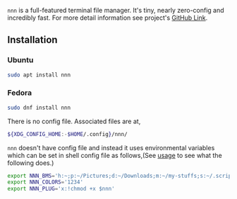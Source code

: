 `nnn` is a full-featured terminal file manager. It's tiny, nearly zero-config and incredibly fast. For more detail information see project's [GitHub Link](https://github.com/jarun/nnn).

## Installation 
### Ubuntu 
```bash
sudo apt install nnn
```

### Fedora 
```bash
sudo dnf install nnn
```

There is no config file. Associated files are at, 
```bash
${XDG_CONFIG_HOME:-$HOME/.config}/nnn/
```

`nnn` doesn't have config file and instead it uses environmental variables which can be set in shell config file as follows,(See [usage](https://github.com/jarun/nnn/wiki/Usage) to see what the following does.)
```bash
export NNN_BMS='h:~;p:~/Pictures;d:~/Downloads;m:~/my-stuffs;s:~/.scripts;c:~/.config;b:bookmarks'
export NNN_COLORS='1234'
export NNN_PLUG='x:!chmod +x $nnn'
```

